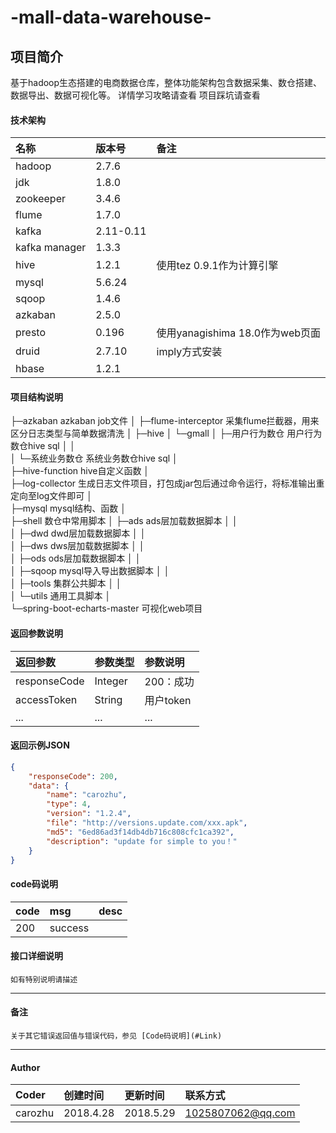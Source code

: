 # -mall-data-warehouse-

## 项目简介
基于hadoop生态搭建的电商数据仓库，整体功能架构包含数据采集、数仓搭建、数据导出、数据可视化等。
详情学习攻略请查看
项目踩坑请查看
#### 技术架构

| 名称 | 版本号 | 备注 |
| :--- | :--- | :--- |
| hadoop | 2.7.6 |  |
| jdk | 1.8.0 |  |
| zookeeper | 3.4.6 |  |
| flume | 1.7.0 |  |
| kafka | 2.11-0.11 |  |
| kafka  manager| 1.3.3 |  |
| hive| 1.2.1 | 使用tez 0.9.1作为计算引擎 |
| mysql| 5.6.24 |  |
| sqoop| 1.4.6 |  |
| azkaban| 2.5.0 |  |
| presto| 0.196 |使用yanagishima 18.0作为web页面|
| druid| 2.7.10 | imply方式安装 |
| hbase| 1.2.1 |  |

#### 项目结构说明

├─azkaban azkaban job文件
│
├─flume-interceptor  采集flume拦截器，用来区分日志类型与简单数据清洗
│
├─hive
│  └─gmall
│      ├─用户行为数仓 用户行为数仓hive sql
│      │      
│      └─系统业务数仓 系统业务数仓hive sql
│              
├─hive-function hive自定义函数
│              
├─log-collector 生成日志文件项目，打包成jar包后通过命令运行，将标准输出重定向至log文件即可
│              
├─mysql mysql结构、函数
│      
├─shell 数仓中常用脚本
│  ├─ads ads层加载数据脚本
│  │      
│  ├─dwd dwd层加载数据脚本
│  │      
│  ├─dws dws层加载数据脚本
│  │      
│  ├─ods ods层加载数据脚本
│  │      
│  ├─sqoop mysql导入导出数据脚本
│  │      
│  ├─tools 集群公共脚本
│  │      
│  └─utils 通用工具脚本
│          
└─spring-boot-echarts-master 可视化web项目
                        


#### 返回参数说明

| 返回参数 | 参数类型 | 参数说明 |
| :--- | :--- | :--- |
| responseCode | Integer | 200：成功|
| accessToken | String | 用户token|
| ... | ... | ... |

#### 返回示例JSON

```json
{
    "responseCode": 200,
    "data": {
        "name": "carozhu",
        "type": 4,
        "version": "1.2.4",
        "file": "http://versions.update.com/xxx.apk",
        "md5": "6ed86ad3f14db4db716c808cfc1ca392",
        "description": "update for simple to you！"
    }
}
```

#### code码说明

| code | msg | desc |
| :--- | :--- | :--- |
| 200 | success |  |

#### 接口详细说明 

``` 
如有特别说明请描述

```

---

#### 备注
``` 
关于其它错误返回值与错误代码，参见 [Code码说明](#Link)

```
---
#### Author

| Coder   | 创建时间 | 更新时间 |联系方式 |
| :---     | :---| :--- | :--- |
| carozhu  | 2018.4.28 |2018.5.29  |1025807062@qq.com  |


